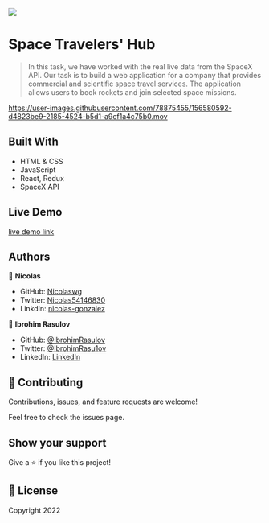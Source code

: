 ![](https://img.shields.io/badge/Microverse-blueviolet)

# Space Travelers' Hub

> In this task, we have worked with the real live data from the SpaceX API. Our task is to build a web application for a company that provides commercial and scientific space travel services. The application allows users to book rockets and join selected space missions.

https://user-images.githubusercontent.com/78875455/156580592-d4823be9-2185-4524-b5d1-a9cf1a4c75b0.mov

## Built With

- HTML & CSS
- JavaScript
- React, Redux
- SpaceX API

## Live Demo

[live demo link](https://spacex-traveler-me.netlify.app/)

## Authors

👤 **Nicolas**

 - GitHub: [Nicolaswg](https://github.com/Nicolaswg)
 - Twitter: [Nicolas54146830](https://twitter.com/Nicolas54146830)
 - LinkdIn: [nicolas-gonzalez](https://www.linkedin.com/in/nicolas-gonzalez-8623461a0/)

👤 **Ibrohim Rasulov**

- GitHub: [@IbrohimRasulov](https://github.com/IbrohimRasulov)
- Twitter: [@IbrohimRasu1ov](https://twitter.com/IbrohimRasu1ov)
- LinkedIn: [LinkedIn](https://www.linkedin.com/in/ibrohim-rasulov-a88352209/)

## 🤝 Contributing

Contributions, issues, and feature requests are welcome!

Feel free to check the issues page.

## Show your support

Give a ⭐️ if you like this project!

## 📝 License

Copyright 2022
